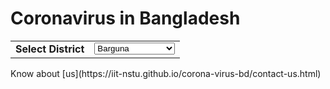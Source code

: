 # Coronavirus in Bangladesh
<div>
  <table>
    <tr>
    <td>
      <b>Select District</b>
    </td>
    <td>
      <select id="districts">
<option>Barguna</option>
<option>Barishal</option>
<option>Bhola</option>
<option>Jhalokati</option>
<option>Patuakhali</option>
<option>Pirojpur</option>
<option>Bandarban</option>
<option>Brahmanbaria</option>
<option>Chandpur</option>
<option>Chattogram</option>
<option>Cumilla</option>
<option>Cox's</option>
<option>Bazar</option>
<option>Feni</option>
<option>Khagrachhari</option>
<option>Lakshmipur</option>
<option>Noakhali</option>
<option>Rangamati</option>
<option>Dhaka</option>
<option>Faridpur</option>
<option>Gazipur</option>
<option>Gopalganj</option>
<option>Kishoreganj</option>
<option>Madaripur</option>
<option>Manikganj</option>
<option>Munshiganj</option>
<option>Narayanganj</option>
<option>Narsingdi</option>
<option>Rajbari</option>
<option>Shariatpur</option>
<option>Tangail</option>
<option>Bagerhat</option>
<option>Chuadanga</option>
<option>Jashore</option>
<option>Jhenaidah</option>
<option>Khulna</option>
<option>Kushtia</option>
<option>Magura</option>
<option>Meherpur</option>
<option>Narail</option>
<option>Satkhira</option>
<option>Jamalpur</option>
<option>Mymensingh</option>
<option>Netrokona</option>
<option>Sherpur</option>
<option>Bogura</option>
<option>Joypurhat</option>
<option>Naogaon</option>
<option>Natore</option>
<option>Chapainawabganj</option>
<option>Pabna</option>
<option>Rajshahi</option>
<option>Sirajganj</option>
<option>Dinajpur</option>
<option>Gaibandha</option>
<option>Kurigram</option>
<option>Lalmonirhat</option>
<option>Nilphamari</option>
<option>Panchagarh</option>
<option>Rangpur</option>
<option>Thakurgaon</option>
<option>Habiganj</option>
<option>Moulvibazar</option>
<option>Sunamganj</option>
<option>Sylhet</option>
      </select>
    </td>
    </tr>
  </table>
</div>
Know about [us](https://iit-nstu.github.io/corona-virus-bd/contact-us.html)
